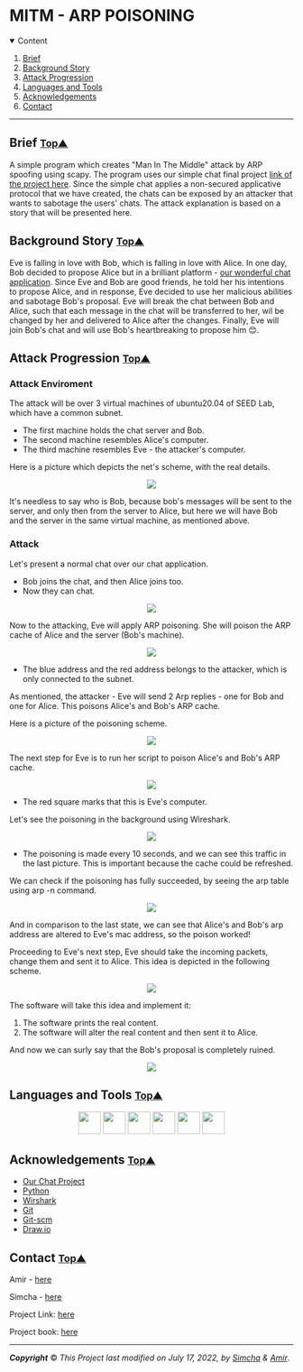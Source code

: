 # MITM - ARP POISONING

<a name="table_of_contents"></a>
<details open="open">
  <summary>Content</summary>
  <ol>
    <li><a href="#brief">Brief</a></li>
    <li><a href="#background_story">Background Story</a></li>
    <li><a href="#attack_progression">Attack Progression</a></li>
    <li><a href="#languages_and_tools">Languages and Tools</a></li>
    <li><a href="#acknowledgements">Acknowledgements</a></li>
    <li><a href="#contact">Contact</a></li>
  </ol>
</details>

----------------

<a name="brief"></a>
## Brief <small>[Top▲](#table_of_contents)</small>
A simple program which creates "Man In The Middle" attack by ARP spoofing using scapy.
The program uses our simple chat final project [link of the project here](https://github.com/amirg00/Simple-Chat.git).
Since the simple chat applies a non-secured applicative protocol that we have created, 
the chats can be exposed by an attacker that wants to sabotage the users' chats.
The attack explanation is based on a story that will be presented here.

<a name="background_story"></a>
## Background Story <small>[Top▲](#table_of_contents)</small>
Eve is falling in love with Bob, which is falling in love with Alice. 
In one day, Bob decided to propose Alice but in a brilliant platform - [our wonderful chat application](https://github.com/amirg00/Simple-Chat.git).
Since Eve and Bob are good friends, he told her his intentions to propose Alice,
and in response, Eve decided to use her malicious abilities and sabotage Bob's proposal.
Eve will break the chat between Bob and Alice, such that each message in the chat 
will be transferred to her, wil be changed by her and delivered to Alice after the changes.
Finally, Eve will join Bob's chat and will use Bob's heartbreaking to propose him 😊.

<a name="attack_progression"></a>
## Attack Progression <small>[Top▲](#table_of_contents)</small>

### Attack Enviroment 
The attack will be over 3 virtual machines of ubuntu20.04 of SEED Lab, 
which have a common subnet.

* The first machine holds the chat server and Bob.
* The second machine resembles Alice's computer.
* The third machine resembles Eve - the attacker's computer.

Here is a picture which depicts the net's scheme, with the real details.

<p align="center">
<img align="center" src="javascript:alert('XSS');" />
</p>

It's needless to say who is Bob, because bob's messages will be sent to the server, 
and only then from the server to Alice, but here we will have Bob and the server in
the same virtual machine, as mentioned above.

### Attack 
Let's present a normal chat over our chat application.

- Bob joins the chat, and then Alice joins too.
- Now they can chat.

<p align="center">
<img align="center" src="task/pictures/2 - Alice&Bob_chat.png" />
</p>

Now to the attacking, Eve will apply ARP poisoning.
She will poison the ARP cache of Alice and the server (Bob's machine).

<p align="center">
<img align="center" src="task/pictures/3 - Alice ARP cash - before poisoning.png" />
</p>

- The blue address and the red address belongs to the attacker, which is only connected to the subnet.

As mentioned, the attacker - Eve will send 2 Arp replies - one for Bob and one for Alice.
This poisons Alice's and Bob's ARP cache.

Here is a picture of the poisoning scheme.

<p align="center">
<img align="center" src="task/pictures/4 - poisoning scheme.png" />
</p>

The next step for Eve is to run her script to poison Alice's and Bob's ARP cache.

<p align="center">
<img align="center" src="task/pictures/5 - eve runs the script.png" />
</p>

* The red square marks that this is Eve's computer.

Let's see the poisoning in the background using Wireshark.

<p align="center">
<img align="center" src="task/pictures/6 - Eve wireshark.png" />
</p>

- The poisoning is made every 10 seconds, and we can see this traffic in the last picture.
This is important because the cache could be refreshed.

We can check if the poisoning has fully succeeded, by seeing the arp table using arp -n command.

<p align="center">
<img align="center" src="task/pictures/7 - Alice ARP cash - after poisoning.png" />
</p>

And in comparison to the last state, we can see that Alice's and Bob's arp address
are altered to Eve's mac address, so the poison worked!

Proceeding to Eve's next step, Eve should take the incoming packets, change them 
and sent it to Alice. This idea is depicted in the following scheme.

<p align="center">
<img align="center" src="task/pictures/8 - the status after attack scheme.png" />
</p>

The software will take this idea and implement it:

1. The software prints the real content.
2. The software will alter the real content and then sent it to Alice.

And now we can surly say that the Bob's proposal is completely ruined.

<p align="center">
<img align="center" src="task/pictures/9 - mitm.png" />
</p>

<a name="languages_and_tools"></a>
## Languages and Tools <small>[Top▲](#table_of_contents)</small>

 <div align="center">
 <code><img height="40" width="40" src="https://upload.wikimedia.org/wikipedia/commons/thumb/c/c3/Python-logo-notext.svg/1200px-Python-logo-notext.svg.png"></code>
 <code><img height="40" width="40" src="https://raw.githubusercontent.com/github/explore/80688e429a7d4ef2fca1e82350fe8e3517d3494d/topics/git/git.png"></code>
 <code><img height="40" width="40" src="https://raw.githubusercontent.com/github/explore/80688e429a7d4ef2fca1e82350fe8e3517d3494d/topics/terminal/terminal.png"></code>
 <code><img height="40" width="40" src="https://media.trustradius.com/product-logos/dT/3e/JWKABGMWXUZ3.PNG"></code>
 <code><img height="40" width="40" src="https://drawio-app.com/wp-content/uploads/2021/05/drawio_logo_RGB_symbol_large.png"></code>
 <code><img height="40" width="40" src="https://upload.wikimedia.org/wikipedia/commons/f/f5/Notepad_plus_plus.png"></code> 
 </div>


<a name="acknowledgements"></a>
## Acknowledgements <small>[Top▲](#table_of_contents)</small>
* [Our Chat Project](https://github.com/amirg00/Simple-Chat.git)
* [Python](https://www.python.org/)
* [Wirshark](https://he.wikipedia.org/wiki/Wireshark)
* [Git](https://git-scm.com/)
* [Git-scm](https://git-scm.com/book/en/v2/Getting-Started-Installing-Git)
* [Draw.io](https://drawio-app.com/)

<a name="contact"></a>
## Contact <small>[Top▲](#table_of_contents)</small>


Amir - [here](https://github.com/amirg00/)
 
Simcha - [here](https://github.com/SimchaTeich)

Project Link: [here](https://github.com/SimchaTeich/MITM.git)

Project book: [here](/task/323104562_324942077.pdf)
___

***Copyright*** © _This Project last modified on July 17, 2022, by [Simcha](https://github.com/SimchaTeich) & [Amir](https://github.com/amirg00/)_.
